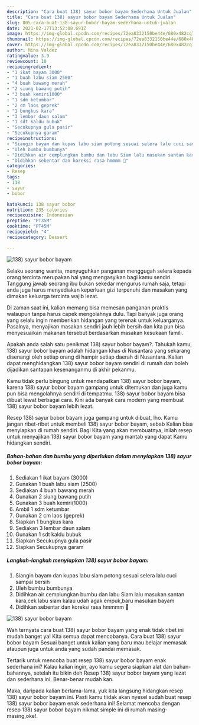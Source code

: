 ```yaml
---
description: "Cara buat 138) sayur bobor bayam Sederhana Untuk Jualan"
title: "Cara buat 138) sayur bobor bayam Sederhana Untuk Jualan"
slug: 805-cara-buat-138-sayur-bobor-bayam-sederhana-untuk-jualan
date: 2021-02-17T13:52:08.691Z
image: https://img-global.cpcdn.com/recipes/72ea8332150be44e/680x482cq70/138-sayur-bobor-bayam-foto-resep-utama.jpg
thumbnail: https://img-global.cpcdn.com/recipes/72ea8332150be44e/680x482cq70/138-sayur-bobor-bayam-foto-resep-utama.jpg
cover: https://img-global.cpcdn.com/recipes/72ea8332150be44e/680x482cq70/138-sayur-bobor-bayam-foto-resep-utama.jpg
author: Mina Valdez
ratingvalue: 3.9
reviewcount: 10
recipeingredient:
- "1 ikat bayam 3000"
- "1 buah labu siam 2500"
- "4 buah bawang merah"
- "2 siung bawang putih"
- "3 buah kemiri1000"
- "1 sdm ketumbar"
- "2 cm laos geprek"
- "1 bungkus kara"
- "3 lembar daun salam"
- "1 sdt kaldu bubuk"
- "Secukupnya gula pasir"
- "Secukupnya garam"
recipeinstructions:
- "Siangin bayam dan kupas labu siam potong sesuai selera lalu cuci sampai bersih"
- "Uleh bumbu bumbunya"
- "Didihkan air cemplungkan bumbu dan labu Siam lalu masukan santan kara,cek labu siam kalau udah agak empuk,baru masukan bayam"
- "Didihkan sebentar dan koreksi rasa hmmmm 🤤"
categories:
- Resep
tags:
- 138
- sayur
- bobor

katakunci: 138 sayur bobor 
nutrition: 235 calories
recipecuisine: Indonesian
preptime: "PT35M"
cooktime: "PT45M"
recipeyield: "4"
recipecategory: Dessert

---
```



![138) sayur bobor bayam](https://img-global.cpcdn.com/recipes/72ea8332150be44e/680x482cq70/138-sayur-bobor-bayam-foto-resep-utama.jpg)

Selaku seorang wanita, menyuguhkan panganan menggugah selera kepada orang tercinta merupakan hal yang mengasyikan bagi kamu sendiri. Tanggung jawab seorang ibu bukan sekedar mengurus rumah saja, tetapi anda juga harus menyediakan keperluan gizi terpenuhi dan masakan yang dimakan keluarga tercinta wajib lezat.

Di zaman  saat ini, kalian memang bisa memesan panganan praktis walaupun tanpa harus capek mengolahnya dulu. Tapi banyak juga orang yang selalu ingin memberikan hidangan yang terenak untuk keluarganya. Pasalnya, menyajikan masakan sendiri jauh lebih bersih dan kita pun bisa menyesuaikan makanan tersebut berdasarkan masakan kesukaan famili. 



Apakah anda salah satu penikmat 138) sayur bobor bayam?. Tahukah kamu, 138) sayur bobor bayam adalah hidangan khas di Nusantara yang sekarang disenangi oleh setiap orang di hampir setiap daerah di Nusantara. Kalian dapat menghidangkan 138) sayur bobor bayam sendiri di rumah dan boleh dijadikan santapan kesenanganmu di akhir pekanmu.

Kamu tidak perlu bingung untuk mendapatkan 138) sayur bobor bayam, karena 138) sayur bobor bayam gampang untuk ditemukan dan juga kamu pun bisa mengolahnya sendiri di tempatmu. 138) sayur bobor bayam bisa dibuat lewat berbagai cara. Kini ada banyak cara modern yang membuat 138) sayur bobor bayam lebih lezat.

Resep 138) sayur bobor bayam juga gampang untuk dibuat, lho. Kamu jangan ribet-ribet untuk membeli 138) sayur bobor bayam, sebab Kalian bisa menyiapkan di rumah sendiri. Bagi Kita yang akan membuatnya, inilah resep untuk menyajikan 138) sayur bobor bayam yang mantab yang dapat Kamu hidangkan sendiri.

<!--inarticleads1-->

##### Bahan-bahan dan bumbu yang diperlukan dalam menyiapkan 138) sayur bobor bayam:

1. Sediakan 1 ikat bayam (3000)
1. Gunakan 1 buah labu siam (2500)
1. Sediakan 4 buah bawang merah
1. Gunakan 2 siung bawang putih
1. Gunakan 3 buah kemiri(1000)
1. Ambil 1 sdm ketumbar
1. Gunakan 2 cm laos (geprek)
1. Siapkan 1 bungkus kara
1. Sediakan 3 lembar daun salam
1. Gunakan 1 sdt kaldu bubuk
1. Siapkan Secukupnya gula pasir
1. Siapkan Secukupnya garam




<!--inarticleads2-->

##### Langkah-langkah menyiapkan 138) sayur bobor bayam:

1. Siangin bayam dan kupas labu siam potong sesuai selera lalu cuci sampai bersih
1. Uleh bumbu bumbunya
1. Didihkan air cemplungkan bumbu dan labu Siam lalu masukan santan kara,cek labu siam kalau udah agak empuk,baru masukan bayam
1. Didihkan sebentar dan koreksi rasa hmmmm 🤤
<img src="//assets-global.cpcdn.com/assets/icons/button_play-2c75c40dde080a61004c1f40b05d8f140eaff45d7e9e6481dc71c63d2e7c4909.png" alt="138) sayur bobor bayam">



Wah ternyata cara buat 138) sayur bobor bayam yang enak tidak ribet ini mudah banget ya! Kita semua dapat mencobanya. Cara buat 138) sayur bobor bayam Sesuai banget untuk kalian yang baru mau belajar memasak ataupun juga untuk anda yang sudah pandai memasak.

Tertarik untuk mencoba buat resep 138) sayur bobor bayam enak sederhana ini? Kalau kalian ingin, ayo kamu segera siapkan alat dan bahan-bahannya, setelah itu bikin deh Resep 138) sayur bobor bayam yang lezat dan sederhana ini. Benar-benar mudah kan. 

Maka, daripada kalian berlama-lama, yuk kita langsung hidangkan resep 138) sayur bobor bayam ini. Pasti kamu tiidak akan nyesel sudah buat resep 138) sayur bobor bayam enak sederhana ini! Selamat mencoba dengan resep 138) sayur bobor bayam nikmat simple ini di rumah masing-masing,oke!.

